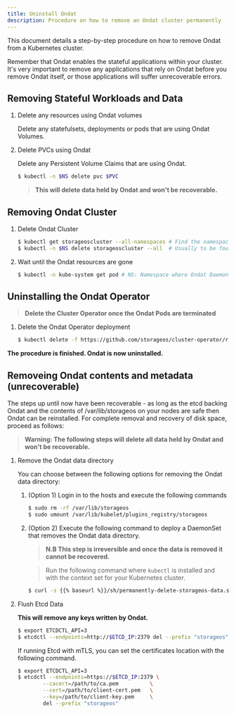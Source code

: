 ```yaml
---
title: Uninstall Ondat
description: Procedure on how to remove an Ondat cluster permanently
---
```


This document details a step-by-step procedure on how to remove Ondat from a
Kubernetes cluster.

Remember that Ondat enables the stateful applications within your cluster.
It's very important to remove any applications that rely on Ondat before
you remove Ondat itself, or those applications will suffer unrecoverable
errors.

## Removing Stateful Workloads and Data

1. Delete any resources using Ondat volumes

    Delete any statefulsets, deployments or pods that are using Ondat Volumes.

1. Delete PVCs using Ondat

    Delete any Persistent Volume Claims that are using Ondat.

    ```bash
    $ kubectl -n $NS delete pvc $PVC
    ```

    > **This will delete data held by Ondat and won't be recoverable.**

## Removing Ondat Cluster

1. Delete Ondat Cluster

    ```bash
    $ kubectl get storageoscluster --all-namespaces # Find the namespace where the Custom Resource runs
    $ kubectl -n $NS delete storageoscluster --all  # Usually to be found in storageos-operator
    ```
2. Wait until the Ondat resources are gone

    ```bash
    $ kubectl -n kube-system get pod # NS: Namespace where Ondat Daemonset is running, usually 'kube-system'
    ```
## Uninstalling the Ondat Operator

> **Delete the Cluster Operator once the Ondat Pods are terminated**

1. Delete the Ondat Operator deployment

    ```bash
    $ kubectl delete -f https://github.com/storageos/cluster-operator/releases/download/{{< param latest_operator_version >}}/storageos-operator.yaml
    ```
**The procedure is finished. Ondat is now uninstalled.**

## Removeing Ondat contents and metadata (unrecoverable)

The steps up until now have been recoverable - as long as the etcd backing
Ondat and the contents of /var/lib/storageos on your nodes are safe then
Ondat can be reinstalled. For complete removal and recovery of disk space,
proceed as follows:

> **Warning: The following steps will delete all data held by Ondat and won't be
> recoverable.**

1. Remove the Ondat data directory

    You can choose between the following options for removing the Ondat data directory:

    1. (Option 1) Login in to the hosts and execute the following commands

        ```bash
        $ sudo rm -rf /var/lib/storageos
        $ sudo umount /var/lib/kubelet/plugins_registry/storageos
        ```

    1. (Option 2) Execute the following command to deploy a DaemonSet that removes the
       Ondat data directory.

        > **N.B This step is irreversible and once the data is removed it cannot
        > be recovered.**

        > Run the following command where `kubectl` is installed and with the
        > context set for your Kubernetes cluster.

        ```bash
        $ curl -s {{% baseurl %}}/sh/permanently-delete-storageos-data.sh | bash
        ```

2. Flush Etcd Data

    **This will remove any keys written by Ondat.**

    ```bash
    $ export ETCDCTL_API=3
    $ etcdctl --endpoints=http://$ETCD_IP:2379 del --prefix "storageos"
    ```

    If running Etcd with mTLS, you can set the certificates location with the
    following command.

    ```bash
    $ export ETCDCTL_API=3
    $ etcdctl --endpoints=https://$ETCD_IP:2379 \
            --cacert=/path/to/ca.pem          \
            --cert=/path/to/client-cert.pem   \
            --key=/path/to/client-key.pem     \
            del --prefix "storageos"
    ```
